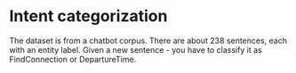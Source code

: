 # Intent categorization
The dataset is from a chatbot corpus. There are about 238 sentences, each with an entity label. Given a new sentence - you have to classify it as FindConnection or DepartureTime.
